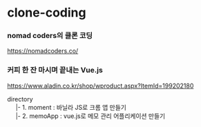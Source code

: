 # clone-coding

### nomad coders의 클론 코딩
https://nomadcoders.co/

### 커피 한 잔 마시며 끝내는 Vue.js
https://www.aladin.co.kr/shop/wproduct.aspx?ItemId=199202180

directory  
&nbsp;&nbsp;&nbsp;&nbsp;&nbsp;|- 1. moment : 바닐라 JS로 크롬 앱 만들기  
&nbsp;&nbsp;&nbsp;&nbsp;&nbsp;|- 2. memoApp : vue.js로 메모 관리 어플리케이션 만들기
